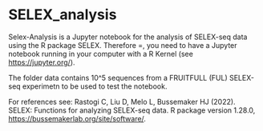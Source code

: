# SELEX_analysis
Selex-Analysis is a Jupyter notebook for the analysis of SELEX-seq data using the R package SELEX. Therefore =, you need to have a Jupyter notebook running in your computer with a R Kernel (see https://jupyter.org/). 

The folder data contains 10^5 sequences from a FRUITFULL (FUL) SELEX-seq experimetn to be used to test the notebook.

For references see: Rastogi C, Liu D, Melo L, Bussemaker HJ (2022). SELEX: Functions for analyzing SELEX-seq data. R package version 1.28.0, https://bussemakerlab.org/site/software/.
